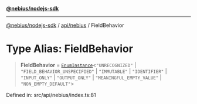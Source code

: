 [**@nebius/nodejs-sdk**](../../../README.md)

---

[@nebius/nodejs-sdk](../../../README.md) / [api/nebius](../README.md) / FieldBehavior

# Type Alias: FieldBehavior

> **FieldBehavior** = [`EnumInstance`](../../../runtime/protos/enum/type-aliases/EnumInstance.md)\<`"UNRECOGNIZED"` \| `"FIELD_BEHAVIOR_UNSPECIFIED"` \| `"IMMUTABLE"` \| `"IDENTIFIER"` \| `"INPUT_ONLY"` \| `"OUTPUT_ONLY"` \| `"MEANINGFUL_EMPTY_VALUE"` \| `"NON_EMPTY_DEFAULT"`\>

Defined in: src/api/nebius/index.ts:81
